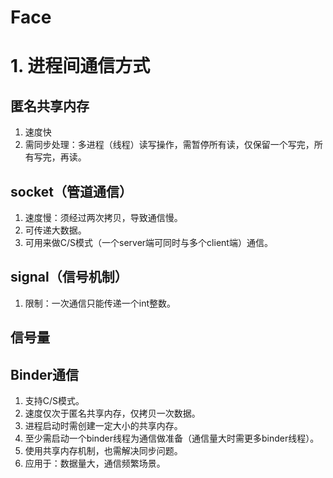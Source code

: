 # Face

# 1. 进程间通信方式
## 匿名共享内存
1. 速度快
2. 需同步处理：多进程（线程）读写操作，需暂停所有读，仅保留一个写完，所有写完，再读。
## socket（管道通信）
1. 速度慢：须经过两次拷贝，导致通信慢。
2. 可传递大数据。
3. 可用来做C/S模式（一个server端可同时与多个client端）通信。
## signal（信号机制）
1. 限制：一次通信只能传递一个int整数。
## 信号量
## Binder通信
1. 支持C/S模式。
2. 速度仅次于匿名共享内存，仅拷贝一次数据。
3. 进程启动时需创建一定大小的共享内存。
4. 至少需启动一个binder线程为通信做准备（通信量大时需更多binder线程）。
5. 使用共享内存机制，也需解决同步问题。
6. 应用于：数据量大，通信频繁场景。
